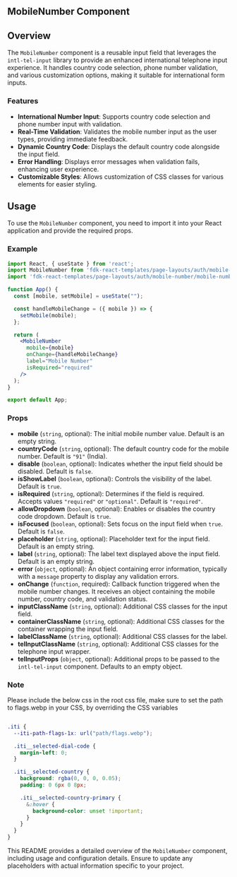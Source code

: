 ## MobileNumber Component

## Overview
The `MobileNumber` component is a reusable input field that leverages the `intl-tel-input` library to provide an enhanced international telephone input experience. It handles country code selection, phone number validation, and various customization options, making it suitable for international form inputs.

### Features

- **International Number Input**: Supports country code selection and phone number input with validation.
- **Real-Time Validation**: Validates the mobile number input as the user types, providing immediate feedback.
- **Dynamic Country Code**: Displays the default country code alongside the input field.
- **Error Handling**: Displays error messages when validation fails, enhancing user experience.
- **Customizable Styles**: Allows customization of CSS classes for various elements for easier styling.

## Usage
To use the `MobileNumber` component, you need to import it into your React application and provide the required props.

### Example

```jsx
import React, { useState } from 'react';
import MobileNumber from 'fdk-react-templates/page-layouts/auth/mobile-number/mobile-number';
import 'fdk-react-templates/page-layouts/auth/mobile-number/mobile-number.css';

function App() {
  const [mobile, setMobile] = useState("");

  const handleMobileChange = ({ mobile }) => {
    setMobile(mobile);
  };

  return (
    <MobileNumber
      mobile={mobile}
      onChange={handleMobileChange}
      label="Mobile Number"
      isRequired="required"
    />
  );
}

export default App;

```

### Props

- **mobile** (`string`, optional): The initial mobile number value. Default is an empty string.
- **countryCode** (`string`, optional): The default country code for the mobile number. Default is `"91"` (India).
- **disable** (`boolean`, optional): Indicates whether the input field should be disabled. Default is `false`.
- **isShowLabel** (`boolean`, optional): Controls the visibility of the label. Default is `true`.
- **isRequired** (`string`, optional): Determines if the field is required. Accepts values `"required"` or `"optional"`. Default is `"required"`.
- **allowDropdown** (`boolean`, optional): Enables or disables the country code dropdown. Default is `true`.
- **isFocused** (`boolean`, optional): Sets focus on the input field when `true`. Default is `false`.
- **placeholder** (`string`, optional): Placeholder text for the input field. Default is an empty string.
- **label** (`string`, optional): The label text displayed above the input field. Default is an empty string.
- **error** (`object`, optional): An object containing error information, typically with a `message` property to display any validation errors.
- **onChange** (`function`, required): Callback function triggered when the mobile number changes. It receives an object containing the mobile number, country code, and validation status.
- **inputClassName** (`string`, optional): Additional CSS classes for the input field.
- **containerClassName** (`string`, optional): Additional CSS classes for the container wrapping the input field.
- **labelClassName** (`string`, optional): Additional CSS classes for the label.
- **telInputClassName** (`string`, optional): Additional CSS classes for the telephone input wrapper.
- **telInputProps** (`object`, optional): Additional props to be passed to the `intl-tel-input` component. Defaults to an empty object.

### Note

Please include the below css in the root css file, make sure to set the path to flags.webp in your CSS, by overriding the CSS variables

```css

.iti {
  --iti-path-flags-1x: url("path/flags.webp");

  .iti__selected-dial-code {
    margin-left: 0;
  }

  .iti__selected-country {
    background: rgba(0, 0, 0, 0.05);
    padding: 0 6px 0 8px;

    .iti__selected-country-primary {
      &:hover {
        background-color: unset !important;
      }
    }
  }
}

```
This README provides a detailed overview of the `MobileNumber` component, including usage and configuration details. Ensure to update any placeholders with actual information specific to your project.
